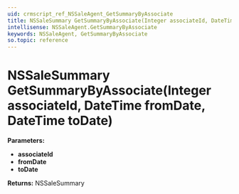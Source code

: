 ```yaml
---
uid: crmscript_ref_NSSaleAgent_GetSummaryByAssociate
title: NSSaleSummary GetSummaryByAssociate(Integer associateId, DateTime fromDate, DateTime toDate)
intellisense: NSSaleAgent.GetSummaryByAssociate
keywords: NSSaleAgent, GetSummaryByAssociate
so.topic: reference
---
```


# NSSaleSummary GetSummaryByAssociate(Integer associateId, DateTime fromDate, DateTime toDate)

**Parameters:**
 - **associateId** 
 - **fromDate** 
 - **toDate** 

**Returns:** NSSaleSummary
